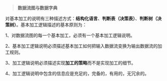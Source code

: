 >**数据流图与数据字典**

对基本加工的说明有三种描述方式：**结构化语言**、**判断表（决策表）**、**判断树（决策树）**。基本加工逻辑描述的基本原则为：

1、对数据流图的每一个基本加工，必须有一个基本加工逻辑说明。

2、基本加工逻辑说明必须描述基本加工如何把输入数据流变换为输出数据流的加工规则。

3、加工逻辑说明必须描述实现**加工的策略**而不是实现加工的细节。

4、加工逻辑说明中包含的信息应是充足的，完备的，有用的，无冗余的。

































































